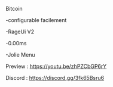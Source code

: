 Bitcoin

-configurable facilement

-RageUi V2

-0.00ms

-Jolie Menu

Preview : https://youtu.be/zhPZCbGP6rY

Discord : https://discord.gg/3fk65Bsru6

